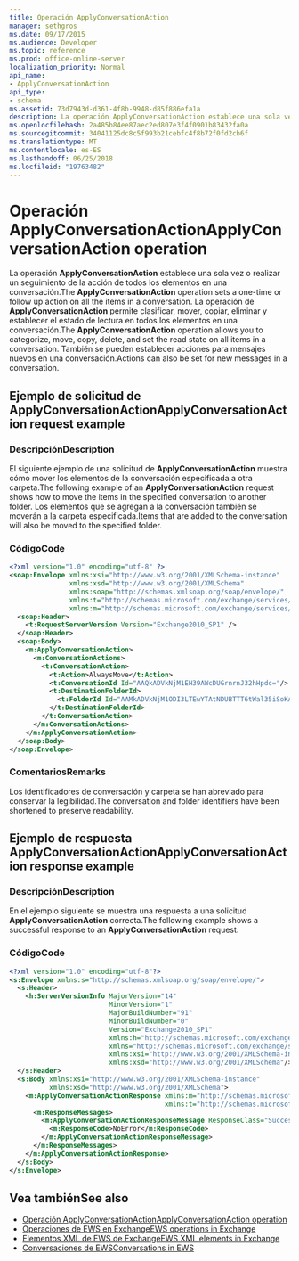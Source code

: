 ```yaml
---
title: Operación ApplyConversationAction
manager: sethgros
ms.date: 09/17/2015
ms.audience: Developer
ms.topic: reference
ms.prod: office-online-server
localization_priority: Normal
api_name:
- ApplyConversationAction
api_type:
- schema
ms.assetid: 73d7943d-d361-4f8b-9948-d85f886efa1a
description: La operación ApplyConversationAction establece una sola vez o realizar un seguimiento de la acción de todos los elementos en una conversación. La operación de ApplyConversationAction permite clasificar, mover, copiar, eliminar y establecer el estado de lectura en todos los elementos en una conversación. También se pueden establecer acciones para mensajes nuevos en una conversación.
ms.openlocfilehash: 2a485b84ee87aec2ed807e3f4f0901b83432fa0a
ms.sourcegitcommit: 34041125dc8c5f993b21cebfc4f8b72f0fd2cb6f
ms.translationtype: MT
ms.contentlocale: es-ES
ms.lasthandoff: 06/25/2018
ms.locfileid: "19763482"
---
```

# <a name="applyconversationaction-operation"></a><span data-ttu-id="05996-105">Operación ApplyConversationAction</span><span class="sxs-lookup"><span data-stu-id="05996-105">ApplyConversationAction operation</span></span>

<span data-ttu-id="05996-106">La operación **ApplyConversationAction** establece una sola vez o realizar un seguimiento de la acción de todos los elementos en una conversación.</span><span class="sxs-lookup"><span data-stu-id="05996-106">The **ApplyConversationAction** operation sets a one-time or follow up action on all the items in a conversation.</span></span> <span data-ttu-id="05996-107">La operación de **ApplyConversationAction** permite clasificar, mover, copiar, eliminar y establecer el estado de lectura en todos los elementos en una conversación.</span><span class="sxs-lookup"><span data-stu-id="05996-107">The **ApplyConversationAction** operation allows you to categorize, move, copy, delete, and set the read state on all items in a conversation.</span></span> <span data-ttu-id="05996-108">También se pueden establecer acciones para mensajes nuevos en una conversación.</span><span class="sxs-lookup"><span data-stu-id="05996-108">Actions can also be set for new messages in a conversation.</span></span> 
  
## <a name="applyconversationaction-request-example"></a><span data-ttu-id="05996-109">Ejemplo de solicitud de ApplyConversationAction</span><span class="sxs-lookup"><span data-stu-id="05996-109">ApplyConversationAction request example</span></span>

### <a name="description"></a><span data-ttu-id="05996-110">Descripción</span><span class="sxs-lookup"><span data-stu-id="05996-110">Description</span></span>

<span data-ttu-id="05996-111">El siguiente ejemplo de una solicitud de **ApplyConversationAction** muestra cómo mover los elementos de la conversación especificada a otra carpeta.</span><span class="sxs-lookup"><span data-stu-id="05996-111">The following example of an **ApplyConversationAction** request shows how to move the items in the specified conversation to another folder.</span></span> <span data-ttu-id="05996-112">Los elementos que se agregan a la conversación también se moverán a la carpeta especificada.</span><span class="sxs-lookup"><span data-stu-id="05996-112">Items that are added to the conversation will also be moved to the specified folder.</span></span> 
  
### <a name="code"></a><span data-ttu-id="05996-113">Código</span><span class="sxs-lookup"><span data-stu-id="05996-113">Code</span></span>

```XML
<?xml version="1.0" encoding="utf-8" ?>
<soap:Envelope xmlns:xsi="http://www.w3.org/2001/XMLSchema-instance"
               xmlns:xsd="http://www.w3.org/2001/XMLSchema"
               xmlns:soap="http://schemas.xmlsoap.org/soap/envelope/"
               xmlns:t="http://schemas.microsoft.com/exchange/services/2006/types"
               xmlns:m="http://schemas.microsoft.com/exchange/services/2006/messages">
  <soap:Header>
    <t:RequestServerVersion Version="Exchange2010_SP1" />
  </soap:Header>
  <soap:Body>
    <m:ApplyConversationAction>
      <m:ConversationActions>
        <t:ConversationAction>
          <t:Action>AlwaysMove</t:Action>
          <t:ConversationId Id="AAQkADVkNjM1EH39AWcDUGrnrnJ32hHpdc="/>
          <t:DestinationFolderId>
            <t:FolderId Id="AAMkADVkNjM1ODI3LTEwYTAtNDUBTTT6tWal35iSoKAAAABZZWAAA="/>
          </t:DestinationFolderId>
        </t:ConversationAction>
      </m:ConversationActions>
    </m:ApplyConversationAction>
  </soap:Body>
</soap:Envelope>
```

### <a name="remarks"></a><span data-ttu-id="05996-114">Comentarios</span><span class="sxs-lookup"><span data-stu-id="05996-114">Remarks</span></span>

<span data-ttu-id="05996-115">Los identificadores de conversación y carpeta se han abreviado para conservar la legibilidad.</span><span class="sxs-lookup"><span data-stu-id="05996-115">The conversation and folder identifiers have been shortened to preserve readability.</span></span>
  
## <a name="applyconversationaction-response-example"></a><span data-ttu-id="05996-116">Ejemplo de respuesta ApplyConversationAction</span><span class="sxs-lookup"><span data-stu-id="05996-116">ApplyConversationAction response example</span></span>

### <a name="description"></a><span data-ttu-id="05996-117">Descripción</span><span class="sxs-lookup"><span data-stu-id="05996-117">Description</span></span>

<span data-ttu-id="05996-118">En el ejemplo siguiente se muestra una respuesta a una solicitud **ApplyConversationAction** correcta.</span><span class="sxs-lookup"><span data-stu-id="05996-118">The following example shows a successful response to an **ApplyConversationAction** request.</span></span> 
  
### <a name="code"></a><span data-ttu-id="05996-119">Código</span><span class="sxs-lookup"><span data-stu-id="05996-119">Code</span></span>

```XML
<?xml version="1.0" encoding="utf-8"?>
<s:Envelope xmlns:s="http://schemas.xmlsoap.org/soap/envelope/">
  <s:Header>
    <h:ServerVersionInfo MajorVersion="14" 
                         MinorVersion="1" 
                         MajorBuildNumber="91" 
                         MinorBuildNumber="0" 
                         Version="Exchange2010_SP1" 
                         xmlns:h="http://schemas.microsoft.com/exchange/services/2006/types" 
                         xmlns="http://schemas.microsoft.com/exchange/services/2006/types" 
                         xmlns:xsi="http://www.w3.org/2001/XMLSchema-instance" 
                         xmlns:xsd="http://www.w3.org/2001/XMLSchema"/>
  </s:Header>
  <s:Body xmlns:xsi="http://www.w3.org/2001/XMLSchema-instance" 
          xmlns:xsd="http://www.w3.org/2001/XMLSchema">
    <m:ApplyConversationActionResponse xmlns:m="http://schemas.microsoft.com/exchange/services/2006/messages" 
                                       xmlns:t="http://schemas.microsoft.com/exchange/services/2006/types">
      <m:ResponseMessages>
        <m:ApplyConversationActionResponseMessage ResponseClass="Success">
          <m:ResponseCode>NoError</m:ResponseCode>
        </m:ApplyConversationActionResponseMessage>
      </m:ResponseMessages>
    </m:ApplyConversationActionResponse>
  </s:Body>
</s:Envelope>
```

## <a name="see-also"></a><span data-ttu-id="05996-120">Vea también</span><span class="sxs-lookup"><span data-stu-id="05996-120">See also</span></span>

- [<span data-ttu-id="05996-121">Operación ApplyConversationAction</span><span class="sxs-lookup"><span data-stu-id="05996-121">ApplyConversationAction operation</span></span>](applyconversationaction-operation.md)
- [<span data-ttu-id="05996-122">Operaciones de EWS en Exchange</span><span class="sxs-lookup"><span data-stu-id="05996-122">EWS operations in Exchange</span></span>](ews-operations-in-exchange.md)
- [<span data-ttu-id="05996-123">Elementos XML de EWS de Exchange</span><span class="sxs-lookup"><span data-stu-id="05996-123">EWS XML elements in Exchange</span></span>](ews-xml-elements-in-exchange.md)
- [<span data-ttu-id="05996-124">Conversaciones de EWS</span><span class="sxs-lookup"><span data-stu-id="05996-124">Conversations in EWS</span></span>](http://msdn.microsoft.com/library/91e64629-db6c-4c94-9dcb-d386232e8467%28Office.15%29.aspx)

